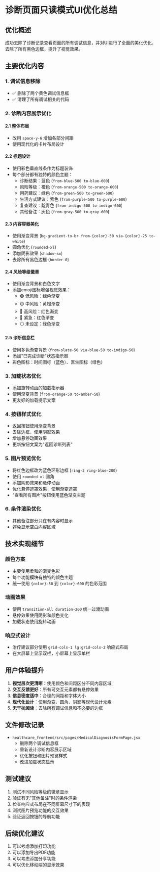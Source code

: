 # 诊断页面只读模式UI优化总结

## 优化概述
成功去除了诊断记录查看页面的所有调试信息，并对UI进行了全面的美化优化，去除了所有黑色边框，提升了视觉效果。

## 主要优化内容

### 1. 调试信息移除
- ✅ 删除了两个黄色调试信息框
- ✅ 清理了所有调试相关的代码

### 2. 诊断内容展示优化

#### 2.1 整体布局
- 改用 `space-y-6` 增加各部分间距
- 使用现代化的卡片布局设计

#### 2.2 标题设计
- 使用彩色垂直线条作为标题装饰
- 每个部分都有独特的颜色主题：
  - 诊断结果：蓝色 (`from-blue-500 to-blue-600`)
  - 风险等级：橙色 (`from-orange-500 to-orange-600`)
  - 用药建议：绿色 (`from-green-500 to-green-600`)
  - 生活方式建议：紫色 (`from-purple-500 to-purple-600`)
  - 复查建议：靛青色 (`from-indigo-500 to-indigo-600`)
  - 其他备注：灰色 (`from-gray-500 to-gray-600`)

#### 2.3 内容容器美化
- 使用渐变背景 (`bg-gradient-to-br from-{color}-50 via-{color}-25 to-white`)
- 圆角优化 (`rounded-xl`)
- 添加阴影效果 (`shadow-sm`)
- 去除所有黑色边框 (`border-0`)

#### 2.4 风险等级徽章
- 使用渐变背景和白色文字
- 添加emoji图标增强视觉效果：
  - 🟢 低风险：绿色渐变
  - 🟡 中风险：黄橙渐变
  - 🔴 高风险：红色渐变
  - 🚨 紧急：红色渐变
  - ⚪ 未设定：绿色渐变

#### 2.5 诊断信息栏
- 使用多色渐变背景 (`from-slate-50 via-blue-50 to-indigo-50`)
- 添加"已完成诊断"状态指示器
- 彩色图标：时间图标（蓝色）、医生图标（绿色）

### 3. 加载状态优化
- 添加旋转动画的加载指示器
- 使用渐变背景 (`from-orange-50 to-amber-50`)
- 更友好的加载提示文案

### 4. 按钮样式优化
- 返回按钮使用渐变背景
- 去除边框，使用阴影效果
- 增加悬停动画效果
- 更新按钮文案为"返回诊断列表"

### 5. 图片预览优化
- 将红色边框改为蓝色环形边框 (`ring-2 ring-blue-200`)
- 使用 `rounded-xl` 圆角
- 添加阴影效果和悬停动画
- 优化悬停遮罩效果，使用渐变遮罩
- "查看所有图片"按钮使用蓝色渐变主题

### 6. 条件渲染优化
- 其他备注部分只在有内容时显示
- 避免显示空白内容区域

## 技术实现细节

### 颜色方案
- 主要使用柔和的渐变色彩
- 每个功能模块有独特的颜色主题
- 统一使用 `{color}-50` 到 `{color}-600` 的色彩范围

### 动画效果
- 使用 `transition-all duration-200` 统一过渡动画
- 悬停效果使用阴影和颜色变化
- 加载状态使用旋转动画

### 响应式设计
- 治疗建议部分使用 `grid-cols-1 lg:grid-cols-2` 响应式布局
- 在大屏幕上显示双栏，小屏幕上显示单栏

## 用户体验提升
1. **视觉层次更清晰**：使用颜色和间距区分不同内容区域
2. **交互反馈更好**：所有可交互元素都有悬停效果
3. **信息密度适中**：合理的间距和字体大小
4. **现代化设计**：使用渐变、圆角、阴影等现代设计元素
5. **无干扰阅读**：去除所有调试信息和不必要的边框

## 文件修改记录
- `healthcare_frontend/src/pages/MedicalDiagnosisFormPage.jsx`
  - 删除两个调试信息框
  - 重新设计诊断内容展示区域
  - 优化按钮和图片预览样式
  - 改进加载状态显示

## 测试建议
1. 测试不同风险等级的徽章显示
2. 验证有无"其他备注"时的条件渲染
3. 检查响应式布局在不同屏幕尺寸下的表现
4. 测试图片预览功能的交互效果
5. 验证返回按钮的导航功能

## 后续优化建议
1. 可以考虑添加打印功能
2. 可以添加导出PDF功能
3. 可以考虑添加分享功能
4. 可以优化移动端的显示效果 